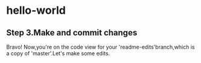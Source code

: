 # hello-world
<h2>Step 3.Make and commit changes</h2>
<p>Bravo! Now,you're on the code view for your 'readme-edits'branch,which is a copy of 'master'.Let's make some edits.</p>
